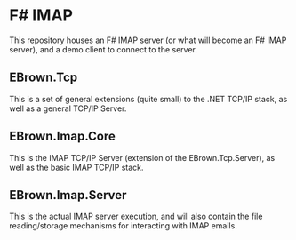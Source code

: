 F# IMAP
===

This repository houses an F# IMAP server (or what will become an F# IMAP server), and a demo client to connect to the server.

EBrown.Tcp
---

This is a set of general extensions (quite small) to the .NET TCP/IP stack, as well as a general TCP/IP Server.

EBrown.Imap.Core
---

This is the IMAP TCP/IP Server (extension of the EBrown.Tcp.Server), as well as the basic IMAP TCP/IP stack.

EBrown.Imap.Server
---

This is the actual IMAP server execution, and will also contain the file reading/storage mechanisms for interacting with IMAP emails.
